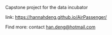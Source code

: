 Capstone project for the data incubator

link: https://hannahdeng.github.io/AirPassenger/

Find more: contact han.deng@hotmail.com
